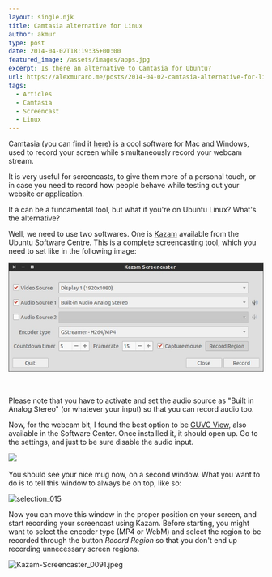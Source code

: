 ```yaml
---
layout: single.njk
title: Camtasia alternative for Linux
author: akmur
type: post
date: 2014-04-02T18:19:35+00:00
featured_image: /assets/images/apps.jpg
excerpt: Is there an alternative to Camtasia for Ubuntu?
url: https://alexmuraro.me/posts/2014-04-02-camtasia-alternative-for-linux/
tags:
  - Articles
  - Camtasia
  - Screencast
  - Linux
---
```


Camtasia (you can find it [here][1]) is a cool software for Mac and Windows, used to record your screen while simultaneously record your webcam stream.

It is very useful for screencasts, to give them more of a personal touch, or in case you need to record how people behave while testing out your website or application.

It a can be a fundamental tool, but what if you're on Ubuntu Linux? What's the alternative?

Well, we need to use two softwares. One is [Kazam][2] available from the Ubuntu Software Centre. This is a complete screencasting tool, which you need to set like in the following image:

<img class="alignnone size-full wp-image-819" src="/images/camtasia-post-screen-1.jpeg" alt="kazam-screencaster_009" />

&nbsp;

Please note that you have to activate and set the audio source as "Built in Analog Stereo" (or whatever your input) so that you can record audio too.

Now, for the webcam bit, I found the best option to be [GUVC View][3], also available in the Software Center. Once installled it, it should open up. Go to the settings, and just to be sure disable the audio input.

<img class="alignnone size-full wp-image-820" src="/images/kazam-screencaster_0091.jpeg" />

You should see your nice mug now, on a second window. What you want to do is to tell this window to always be on top, like so:

<img class="alignnone size-full wp-image-821" src="/images/selection_015.jpeg" alt="selection_015" />

Now you can move this window in the proper position on your screen, and start recording your screencast using Kazam. Before starting, you might want to select the encoder type (MP4 or WebM) and select the region to be recorded through the button _Record Region_ so that you don't end up recording unnecessary screen regions.

<img class="alignnone size-full wp-image-822" src="/images/kazam-screencaster_00911.jpeg" alt="Kazam-Screencaster_0091.jpeg" />

[1]: http://www.techsmith.com/camtasia.html
[2]: https://apps.ubuntu.com/cat/applications/precise/kazam/
[3]: https://apps.ubuntu.com/cat/applications/guvcview/
